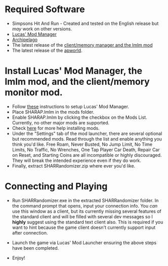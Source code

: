 # Required Software

- Simpsons Hit And Run - Created and tested on the English release but *may* work on other versions.
- [Lucas' Mod Manager](https://modbakery.donutteam.com/releases/view/6)
- [Archipelago](https://archipelago.gg/)
- The latest release of the [client/memory manager and the lmlm mod](https://github.com/nmize1/AP-SHARRandomizer/releases/tag/v0.1.0a)
- The latest release of the [apworld](https://github.com/nmize1/Archipelago/releases/tag/v0.1.0a).

# Install Lucas' Mod Manager, the lmlm mod, and the client/memory monitor mod.

- Follow [these](https://docs.donutteam.com/docs/lucasmodlauncher/setup) instructions to setup Lucas' Mod Manager.
- Place SHARAP.lmlm in the mods folder.
- Enable SHARAP.lmlm by clicking the checkbox on the Mods List. Currently, no other major mods are supported.
- Check [here](https://docs.donutteam.com/docs/lucasmodlauncher/mods/installing-mods) for more help installing mods.
- Under the "Settings" tab of the mod launcher, there are several optional but recommended mods. Read through the list and enable anything you think you'd like. Free Roam, Never Busted, No Jump Limit, No Time Limits, No Traffic, No Wrenches, One Tap Player Car Death, Repair Car on Reset, and Starting Coins are all incompatible or highly discouraged. They will break the intended experience even if they do work.
- Finally, extract SHARRandomizer.zip where ever you'd like.

# Connecting and Playing

- Run SHARRandomizer.exe in the extracted SHARRandomizer folder. In the command prompt that opens, input your connection info. You *can* use this window as a client, but its currently missing several features of the standard client and will be filled with several dev messages so I **highly** suggest using the standard text client also. This is required if you want to hint because the game client doesn't currently support input after connection.

- Launch the game via Lucas' Mod Launcher ensuring the above steps have been completed.

- Enjoy!
